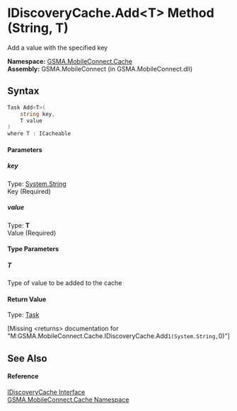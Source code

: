 IDiscoveryCache.Add&lt;T> Method (String, T)
============================================
Add a value with the specified key

**Namespace:** [GSMA.MobileConnect.Cache][1]  
**Assembly:** GSMA.MobileConnect (in GSMA.MobileConnect.dll)

Syntax
------

```csharp
Task Add<T>(
	string key,
	T value
)
where T : ICacheable

```

#### Parameters

##### *key*
Type: [System.String][2]  
Key (Required)

##### *value*
Type: **T**  
Value (Required)

#### Type Parameters

##### *T*
Type of value to be added to the cache

#### Return Value
Type: [Task][3]  

[Missing &lt;returns> documentation for "M:GSMA.MobileConnect.Cache.IDiscoveryCache.Add``1(System.String,``0)"]


See Also
--------

#### Reference
[IDiscoveryCache Interface][4]  
[GSMA.MobileConnect.Cache Namespace][1]  

[1]: ../README.md
[2]: http://msdn.microsoft.com/en-us/library/s1wwdcbf
[3]: http://msdn.microsoft.com/en-us/library/dd235678
[4]: README.md
[5]: ../../_icons/Help.png